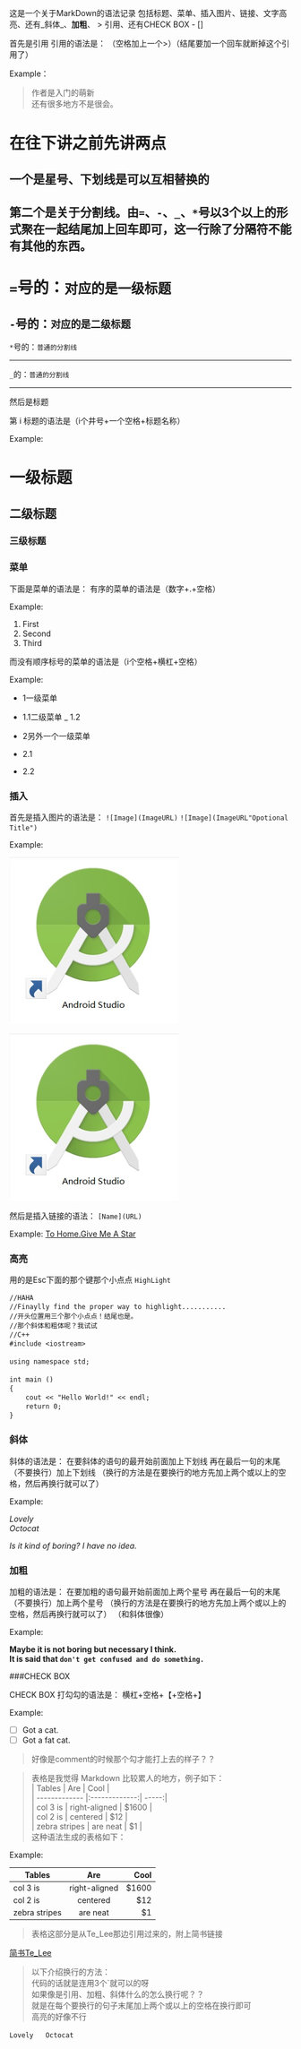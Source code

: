 这是一个关于MarkDown的语法记录
包括标题、菜单、插入图片、链接、文字高亮、还有_斜体_、**加粗**、 > 引用、还有CHECK BOX - []




首先是引用
引用的语法是：
（空格加上一个>）（结尾要加一个回车就断掉这个引用了）

Example：
> 作者是入门的萌新   
还有很多地方不是很会。




# 在往下讲之前先讲两点

## 一个是星号、下划线是可以互相替换的

## 第二个是关于分割线。由`=`、`-`、`_`、`*`号以3个以上的形式聚在一起结尾加上回车即可，这一行除了分隔符不能有其他的东西。
`=`号的：`对应的是一级标题`
=============================================================
`-`号的：`对应的是二级标题`
-------------------------------------------------------------
`*`号的：`普通的分割线`
*************************************************************
`_`的：`普通的分割线`
_____________________________________________________________


然后是标题

第 i 标题的语法是（i个井号+一个空格+标题名称）

Example:

# 一级标题
## 二级标题
### 三级标题

### 菜单
下面是菜单的语法是：
有序的菜单的语法是（数字+.+空格）

Example:

1. First
2. Second
3. Third

而没有顺序标号的菜单的语法是（i个空格+横杠+空格）

Example:
 - 1一级菜单
  - 1.1二级菜单
  _ 1.2
  
 - 2另外一个一级菜单
  * 2.1
  + 2.2
  
### 插入

首先是插入图片的语法是：
`![Image](ImageURL)`
`![Image](ImageURL"Opotional Title")`

Example:


![Image](https://raw.githubusercontent.com/LoyaltyWu/hello-world-Repository-name-/NewBranch_1/%E6%97%A0%E6%A0%87%E9%A2%98.jpg)


![Image](https://raw.githubusercontent.com/LoyaltyWu/hello-world-Repository-name-/NewBranch_1/%E6%97%A0%E6%A0%87%E9%A2%98.jpg "Android Studio")


然后是插入链接的语法：
`[Name](URL)`

Example:
[To Home.Give Me A Star](https://github.com/LoyaltyWu)

### 高亮
用的是Esc下面的那个键那个小点点
`HighLight`

```
//HAHA
//Finaylly find the proper way to highlight...........
//开头位置用三个那个小点点！结尾也是。
//那个斜体和粗体呢？我试试
//C++
#include <iostream>

using namespace std;

int main ()
{
	cout << "Hello World!" << endl;
	return 0;
}
```

### 斜体

斜体的语法是：
在要斜体的语句的最开始前面加上下划线
再在最后一句的末尾（不要换行）加上下划线
（换行的方法是在要换行的地方先加上两个或以上的空格，然后再换行就可以了）

Example:

_Lovely   
Octocat_

_Is it kind of boring?_
_I have no idea._

### 加粗

加粗的语法是：
在要加粗的语句最开始前面加上两个星号
再在最后一句的末尾（不要换行）加上两个星号
（换行的方法是在要换行的地方先加上两个或以上的空格，然后再换行就可以了）
（和斜体很像）

Example:

**Maybe it is not boring but necessary I think.   
It is said that `don't get confused and do something.`**

###CHECK BOX

CHECK BOX 打勾勾的语法是：
横杠+空格+【+空格+】

Example:
- [ ] Got a cat. 
- [ ] Got a fat cat.

> 好像是comment的时候那个勾才能打上去的样子？？


> 表格是我觉得 Markdown 比较累人的地方，例子如下：   
> | Tables        | Are           | Cool  |   
> | ------------- |:-------------:| -----:|   
> | col 3 is      | right-aligned | $1600 |   
> | col 2 is      | centered      |   $12 |  
> | zebra stripes | are neat      |    $1 |  
> 这种语法生成的表格如下：  

Example:


| Tables        | Are           | Cool  |
| ------------- |:-------------:| -----:|
| col 3 is      | right-aligned | $1600 |
| col 2 is      | centered      |   $12 |
| zebra stripes | are neat      |    $1 |



> 表格这部分是从Te_Lee那边引用过来的，附上简书链接

[简书Te_Lee](http://www.jianshu.com/p/1e402922ee32/)
> 以下介绍换行的方法：   
代码的话就是连用3个\`就可以的呀   
如果像是引用、加粗、斜体什么的怎么换行呢？？    
就是在每个要换行的句子末尾加上两个或以上的空格在换行即可  
高亮的好像不行

`Lovely  
Octocat`

